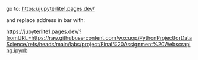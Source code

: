 go to:
https://jupyterlite1.pages.dev/

and replace address in bar with:

https://jupyterlite1.pages.dev/?fromURL=https://raw.githubusercontent.com/wxcuop/PythonProjectforDataScience/refs/heads/main/labs/project/Final%20Assignment%20Webscraping.ipynb
